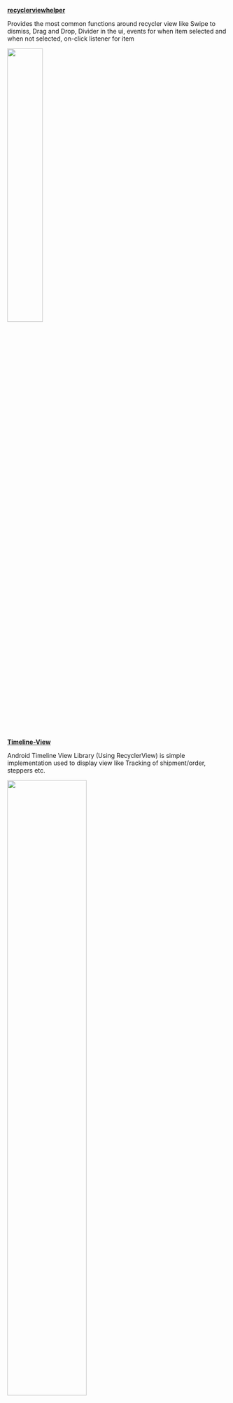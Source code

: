 
**[recyclerviewhelper](https://github.com/nisrulz/recyclerviewhelper)**

Provides the most common functions around recycler view like Swipe to dismiss, Drag and Drop, Divider in the ui, events for when item selected and when not selected, on-click listener for item

<div>
<img src=https://github.com/nisrulz/recyclerviewhelper/raw/develop/img/walkthrough1.gif width="40%">
</div>

**[Timeline-View](https://github.com/vipulasri/Timeline-View)**

Android Timeline View Library (Using RecyclerView) is simple implementation used to display view like Tracking of shipment/order, steppers etc.

<div>
<img src=https://github.com/vipulasri/Timeline-View/raw/master/art/showcase.png width="60%">
</div>

**[FoldingCell for Android](https://github.com/Ramotion/folding-cell-android)**

This project is maintained by Ramotion, Inc.
We specialize in the designing and coding of custom UI for Mobile Apps and Websites.

<div>
<img src=https://github.com/Ramotion/folding-cell-android/raw/master/folding_cell_preview.gif width="40%">
</div>
